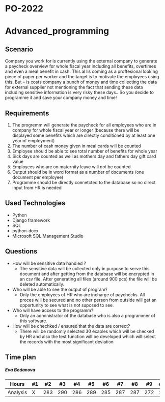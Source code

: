 # PO-2022
# Advanced_programming
## Scenario
Company you work for is currently using the external company to generate a paycheck overview for whole fiscal year including all benefits, overtimes and even a meal benefit in cash. This al lis coming as a proffesional looking piece of paper per worker and the target is to motivate the employees using this. But – is costs company a bunch of money and time collecting the data for external supplier not mentioning the fact that sending these data including sensitive information is very risky these days.. So you decide to programme it and save your company money and time!


## Requirements
1. The progremm will generate the paycheck for all employees who are in company for whole fiscal year or longer (because there will be displayed some benefits which are directly conditioned by at least one year of employment)
2. The number of cash money given in meal cards will be counted
3. Employee should be able to see total number of benefits for whole year
5. Sick days are counted as well as mothers day and fathers day gift card value
6. Employees who are on maternity leave will not be counted
7. Output should be in word format as a number of documents (one document per employee)
8. Programme should be directly connetcted to the database so no direct input from HR is needed 


## Used Technologies
- Python
- Django framework
- SQL
- python-docx
- Microsoft SQL Management Studio


## Questions
- How will be sensitive data handled ? 
  - The sensitive data will be collected only in purpose to serve this document and after getting from the database will be encrypted in an csv file. After generating all files (around 900 pcs) the file will be deleted automatically. 
- Who will be able to see the output of program? 
  - Only the employees of HR who are incharge of paychecks. All proces will be secured and no other person from outside will get an opportunity to see what is not suposed to see. 
- Who will have access to the programm?
  - Only an administrator of the database who is also a programmer of this software. 
- How will be chechked / ensured that the data are correct?
  - There will be randomly selected 30 exaples which will be checked by HR and also the test function will be developed which will select the records with the most significant deviation


## Time plan
##### Eva Bedanova

Hours | #1 | #2 | #3 | #4 | #5 | #6 | #7 | #8 | #9 | #10 | #11
--- | --- | --- | --- |--- |--- |--- |--- |--- |--- |--- |---
Analysis | X | 283 | 290 | 286 | 289 | 285 | 287 | 287 | 272 | 276 | 269


